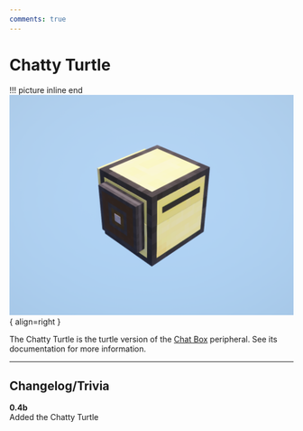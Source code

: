 ```yaml
---
comments: true
---
```


# Chatty Turtle

!!! picture inline end
    ![!Image of the Chatty Turtle](/../assets/images/previews/chatty_turtle.png){ align=right }

The Chatty Turtle is the turtle version of the [Chat Box](../peripherals/chat_box.md) peripheral. See its documentation for more information.

<p class="picture-spacing" style="--ps:7.6rem;"></p>

---

## Changelog/Trivia

**0.4b**  
Added the Chatty Turtle
